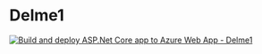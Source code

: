 # Delme1


[![Build and deploy ASP.Net Core app to Azure Web App - Delme1](https://github.com/DustyDaze/Delme1/actions/workflows/master_delme1.yml/badge.svg)](https://github.com/DustyDaze/Delme1/actions/workflows/master_delme1.yml)
